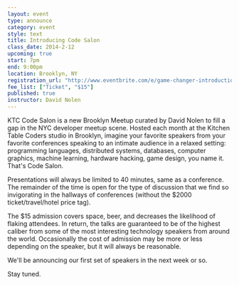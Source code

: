 ```yaml
---
layout: event
type: announce
category: event
style: text
title: Introducing Code Salon
class_date: 2014-2-12
upcoming: true
start: 7pm
end: 9:00pm
location: Brooklyn, NY
registration_url: "http://www.eventbrite.com/e/game-changer-introduction-to-unity2d-tickets-9941847333"
fee_list: ["Ticket", "$15"]
published: true
instructor: David Nolen
---
```


KTC Code Salon is a new Brooklyn Meetup curated by David Nolen to fill a gap in the NYC developer meetup scene. Hosted each month at the Kitchen Table Coders studio in Brooklyn, imagine your favorite speakers from your favorite conferences speaking to an intimate audience in a relaxed setting: programming languages, distributed systems, databases, computer graphics, machine learning, hardware hacking, game design, you name it. That's Code Salon.

Presentations will always be limited to 40 minutes, same as a conference. The remainder of the time is open for the type of discussion that we find so invigorating in the hallways of conferences (without the $2000 ticket/travel/hotel price tag).

The $15 admission covers space, beer, and decreases the likelihood of flaking attendees. In return, the talks are guaranteed to be of the highest caliber from some of the most interesting technology speakers from around the world. Occasionally the cost of admission may be more or less depending on the speaker, but it will always be reasonable.

We'll be announcing our first set of speakers in the next week or so.

Stay tuned.


